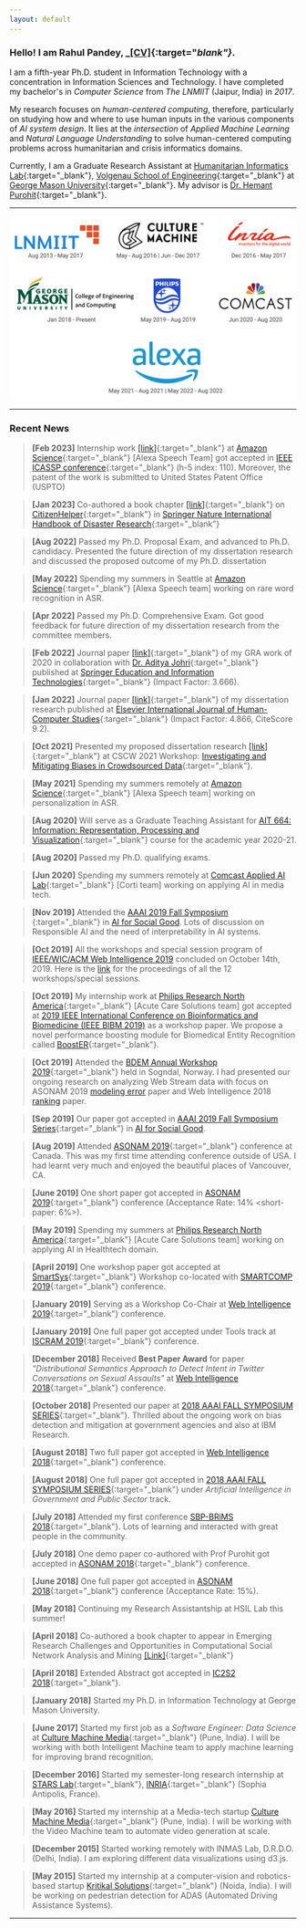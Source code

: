 ```yaml
---
layout: default
---
```


### [](#header-2)Hello! I am Rahul Pandey, _[\[CV\]](http://mason.gmu.edu/~rpandey4/cv_rahulpandey.pdf){:target="_blank"}_.
<!-- Hello, I am **Rahul Pandey**,  -->
I am a fifth-year Ph.D. student in Information Technology with a concentration in Information Sciences and Technology. I have completed my bachelor's in _Computer Science_ from _The LNMIIT_ (Jaipur, India) in _2017_. <!-- It is an amalgam of _Human-AI Collaboration, User Behavior Modeling, Human-Centered Computing, Natural Language Understanding, Applied Machine Learning_ across different modalities including but not limited to _text, images, videos,_ etc.    -->

My research focuses on _human-centered computing_, therefore, particularly on studying how and where to use human inputs in the various components of _AI system design_. It lies at the _intersection_ of _Applied Machine Learning_ and _Natural Language Understanding_ to solve human-centered computing problems across humanitarian and crisis informatics domains.

Currently, I am a Graduate Research Assistant at [Humanitarian Informatics Lab](https://mason.gmu.edu/~hpurohit/informatics-lab.html){:target="_blank"}, [Volgenau School of Engineering](https://volgenau.gmu.edu/){:target="_blank"} at [George Mason University](https://www2.gmu.edu/){:target="_blank"}. My advisor is [Dr. Hemant Purohit](http://mason.gmu.edu/~hpurohit/){:target="_blank"}.

* * *
![](all_org.png)
* * *
### [](#header-3) Recent News

>**[Feb 2023]** Internship work [[link]](https://doi.org/10.1109/ICASSP49357.2023.10096062){:target="_blank"} at [Amazon Science](https://amazon.science){:target="_blank"} [Alexa Speech Team] got accepted in [IEEE ICASSP conference](https://2023.ieeeicassp.org/){:target="_blank"} (h-5 index: 110). Moreover, the patent of the work is submitted to United States Patent Office (USPTO)

>**[Jan 2023]** Co-authored a book chapter [[link]](https://doi.org/10.1007/978-981-16-8800-3_34-1){:target="_blank"} on [CitizenHelper](https://citizenhelper.orc.gmu.edu/){:target="_blank"} in [Springer Nature International Handbook of Disaster Research](https://link.springer.com/referencework/10.1007/978-981-16-8800-3){:target="_blank"}

>**[Aug 2022]** Passed my Ph.D. Proposal Exam, and advanced to Ph.D. candidacy. Presented the future direction of my dissertation research and discussed the proposed outcome of my Ph.D. dissertation

>**[May 2022]** Spending my summers in Seattle at [Amazon Science](https://amazon.science){:target="_blank"} [Alexa Speech team] working on rare word recognition in ASR. 

>**[Apr 2022]** Passed my Ph.D. Comprehensive Exam. Got good feedback for future direction of my dissertation research from the committee members.

>**[Feb 2022]** Journal paper [[link]](https://doi.org/10.1007/s10639-022-10952-6){:target="_blank"} of my GRA work of 2020 in collaboration with [Dr. Aditya Johri](https://mason.gmu.edu/~johri/){:target="_blank"} published at [Springer Education and Information Technologies](https://www.springer.com/journal/10639){:target="_blank"} (Impact Factor: 3.666).

>**[Jan 2022]** Journal paper [[link]](https://doi.org/10.1016/j.ijhcs.2022.102772){:target="_blank"} of my dissertation research published at [Elsevier International Journal of Human-Computer Studies](https://www.sciencedirect.com/journal/international-journal-of-human-computer-studies){:target="_blank"} (Impact Factor: 4.866, CiteScore 9.2).

>**[Oct 2021]** Presented my proposed dissertation research [[link]](https://drive.google.com/file/d/1cco3PCO823BsaOl4U8xim0-KhBtphcuU/view?usp=sharing){:target="_blank"} at CSCW 2021 Workshop: [Investigating and Mitigating Biases in Crowdsourced Data](https://sites.google.com/view/biases-in-crowdsourced-data){:target="_blank"}.

>**[May 2021]** Spending my summers remotely at [Amazon Science](https://amazon.science){:target="_blank"}  [Alexa Speech team] working on personalization in ASR.

>**[Aug 2020]** Will serve as a Graduate Teaching Assistant for [AIT 664: Information: Representation, Processing and Visualization](https://ist.gmu.edu/wp-content/uploads/AIT664Fall2020Syllabus.pdf){:target="_blank"} course for the academic year 2020-21.

>**[Aug 2020]** Passed my Ph.D. qualifying exams.

>**[Jun 2020]** Spending my summers remotely at [Comcast Applied AI Lab](https://jobs.comcast.com/ml-ai-team-page){:target="_blank"} [Corti team] working on applying AI in media tech.

>**[Nov 2019]** Attended the [AAAI 2019 Fall Symposium ](https://aaai.org/Symposia/Fall/fss19.php){:target="_blank"} in [AI for Social Good](https://ai-for-socialgood.github.io/). Lots of discussion on Responsible AI and the need of interpretability in AI systems.

>**[Oct 2019]** All the workshops and special session program of [IEEE/WIC/ACM Web Intelligence 2019](https://webintelligence2019.com/) concluded on October 14th, 2019. Here is the [link](https://dl.acm.org/citation.cfm?id=3358695) for the proceedings of all the 12 workshops/special sessions.

>**[Oct 2019]** My internship work at [Philips Research North America](https://www.philips.com/a-w/research/locations/cambridge-north-america.html){:target="_blank"} [Acute Care Solutions team] got accepted at [2019 IEEE International Conference on Bioinformatics and Biomedicine (IEEE BIBM 2019)](http://ieeebibm.org/BIBM2019/index.html) as a workshop paper. We propose a novel performance boosting module for Biomedical Entity Recognition called [BoostER](https://ieeexplore.ieee.org/abstract/document/8983367/){:target="_blank"}.

>**[Oct 2019]** Attended the [BDEM Annual Workshop 2019](https://www.bigdata.vestforsk.no/news-1/bdem-annual-workshop-to-be-held-in-october-2019){:target="_blank"} held in Sogndal, Norway. I had presented our ongoing research on analyzing Web Stream data with focus on ASONAM 2019 [modeling error](https://arxiv.org/pdf/1907.07228.pdf) paper and Web Intelligence 2018 [ranking](https://arxiv.org/pdf/1809.08489.pdf) paper.

>**[Sep 2019]** Our paper got accepted in [AAAI 2019 Fall Symposium Series](https://aaai.org/Symposia/Fall/fss19.php){:target="_blank"} in [AI for Social Good](https://ai-for-socialgood.github.io/).

>**[Aug 2019]** Attended [ASONAM 2019](http://asonam.cpsc.ucalgary.ca/2019/){:target="_blank"} conference at Canada. This was my first time attending conference outside of USA. I had learnt very much and enjoyed the beautiful places of Vancouver, CA.

>**[June 2019]** One short paper got accepted in [ASONAM 2019](http://asonam.cpsc.ucalgary.ca/2019/){:target="_blank"} conference (Acceptance Rate: 14% \<short-paper: 6%\>).

>**[May 2019]** Spending my summers at [Philips Research North America](https://www.philips.com/a-w/research/locations/cambridge-north-america.html){:target="_blank"} [Acute Care Solutions team] working on applying AI in Healthtech domain.

>**[April 2019]** One workshop paper got accepted at [SmartSys](http://mpsc.umbc.edu/smartsys/2019/){:target="_blank"} Workshop co-located with [SMARTCOMP 2019](http://www.smart-comp.org/){:target="_blank"} conference.

>**[January 2019]** Serving as a Workshop Co-Chair at [Web Intelligence 2019](http://webintelligence2019.com/organizing-committee-2/){:target="_blank"} conference.

>**[January 2019]** One full paper got accepted under Tools track at [ISCRAM 2019](https://iscram2019.webs.upv.es){:target="_blank"} conference.

>**[December 2018]** Received **Best Paper Award** for paper _"Distributional Semantics Approach to Detect Intent in Twitter Conversations on Sexual Assaults"_ at [Web Intelligence 2018](https://webintelligence2018.com/index.html){:target="_blank"} conference.

>**[October 2018]** Presented our paper at [2018 AAAI FALL SYMPOSIUM SERIES](https://aaai.org/Symposia/Fall/fss18.php){:target="_blank"}. Thrilled about the ongoing work on bias detection and mitigation at government agencies and also at IBM Research.


>**[August 2018]** Two full paper got accepted in [Web Intelligence 2018](https://webintelligence2018.com/index.html){:target="_blank"} conference.

>**[August 2018]** One full paper got accepted in [2018 AAAI FALL SYMPOSIUM SERIES](https://aaai.org/Symposia/Fall/fss18.php){:target="_blank"} under _Artificial Intelligence in Government and Public Sector_ track.

>**[July 2018]** Attended my first conference [SBP-BRiMS 2018](http://sbp-brims.org/2018/){:target="_blank"}. Lots of learning and interacted with great people in the community.

>**[July 2018]** One demo paper co-authored with Prof Purohit got accepted in [ASONAM 2018](http://asonam.cpsc.ucalgary.ca/2018/){:target="_blank"} conference.

>**[June 2018]** One full paper got accepted in [ASONAM 2018](http://asonam.cpsc.ucalgary.ca/2018/){:target="_blank"} conference (Acceptance Rate: 15%).

>**[May 2018]** Continuing my Research Assistantship at HSIL Lab this summer!

>**[April 2018]** Co-authored a book chapter to appear in Emerging Research Challenges and Opportunities in Computational Social Network Analysis and Mining [[Link]](https://www.springer.com/us/book/9783319941042#aboutAuthors){:target="_blank"}

>**[April 2018]** Extended Abstract got accepted in [IC2S2 2018](http://www.kellogg.northwestern.edu/news-events/conference/ic2s2/2018.aspx){:target="_blank"}.

>**[January 2018]** Started my Ph.D. in Information Technology at George Mason University.

>**[June 2017]** Started my first job as a _Software Engineer: Data Science_ at [Culture Machine Media](https://culturemachine.co/){:target="_blank"} (Pune, India). I will be working with both Intelligent Machine team to apply machine learning for improving brand recognition.

>**[December 2016]** Started my semester-long research internship at [STARS Lab](https://team.inria.fr/stars/en/){:target="_blank"}, [INRIA](https://www.inria.fr/en){:target="_blank"} (Sophia Antipolis, France).

>**[May 2016]** Started my internship at a Media-tech startup [Culture Machine Media](https://culturemachine.co/){:target="_blank"} (Pune, India). I will be working with the Video Machine team to automate video generation at scale.

>**[December 2015]** Started working remotely with INMAS Lab, D.R.D.O. (Delhi, India). I am exploring different data visualizations using d3.js.

>**[May 2015]** Started my internship at a computer-vision and robotics-based startup [Kritikal Solutions](https://kritikalsolutions.com/){:target="_blank"} (Noida, India). I will be working on pedestrian detection for ADAS (Automated Driving Assistance Systems).


<!-- * * *

### [](#header-3)Current Projects
```python
def project_1():
    project_name = "Efficient word and sense representation for crisis data"
``` -->
<!-- Learning to rank twitter data for intent classification
Modeling user intent to help Fire and Rescue department of the state -->
<!-- ### [](#header-3)Past Projects
```python
project_7 = "Distributional Semantics Approach to Detect Intent in Twitter Conversations on Sexual Assaults"
project_6 = "Ranking of Social Media Alerts with Workload Bounds in Emergency Operation Centers"
project_5 = "AI for Trustworthiness! Credible User Identification on Social Web for Disaster Response Agencies"
project_4 = "CitizenHelper-Adaptive: Expert-augmented Streaming Analytics System for Emergency Services and Humanitarian Organizations"
project_3 = "Social-EOC: Serviceability Model to Rank Social Media Requests for Emergency Operation Centers"
project_2 = "Generic Architecture of a Social Media-driven Intervention Support System for Smart Cities"
project_1 = "People Detection on depth maps only for activity recognition of patients suffering from Alzheimer disease"
``` -->

<!-- ### [](#header-3)Publications
_Click here to view_ __*[Publications](./publications.html)*__

### [](#header-3)Contact me!
```python
You can reach me at user_name@institute.edu
user_name = "rpandey4"
institute = "gmu"
``` -->
* * *
